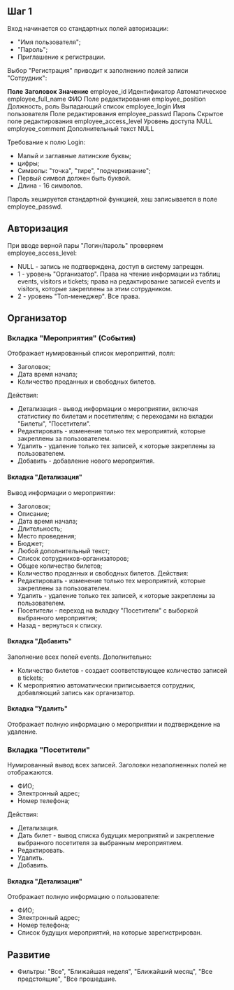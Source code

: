 ﻿## Шаг 1

Вход начинается со стандартных полей авторизации:
* "Имя пользователя";
* "Пароль";
* Приглашение к регистрации.

Выбор "Регистрация" приводит к заполнению полей записи "Сотрудник":

  **Поле**               **Заголовок**         **Значение**
employee_id            Идентификатор         Автоматическое
employee_full_name     ФИО                   Поле редактирования
employee_position      Должность, роль       Выпадающий список
employee_login         Имя пользователя      Поле редактирования
employee_passwd        Пароль                Скрытое поле редактирования
employee_access_level  Уровень доступа       NULL
employee_comment       Дополнительный текст  NULL

Требование к полю Login:
* Малый и заглавные латинские буквы;
* цифры;
* Символы: "точка", "тире", "подчеркивание";
* Первый символ должен быть буквой.
* Длина - 16 символов.

Пароль хешируется стандартной функцией, хеш записывается в поле employee_passwd.

## Авторизация

При вводе верной пары "Логин/пароль" проверяем employee_access_level:
* NULL - запись не подтверждена, доступ в систему запрещен.
* 1 - уровень "Организатор". Права на чтение информации из таблиц events, visitors и tickets; права на редактирование записей events и visitors, которые закреплены за этим сотрудником.
* 2 - уровень "Топ-менеджер". Все права.

## Организатор

### Вкладка "Мероприятия" (События)

Отображает нумированный список мероприятий, поля:
* Заголовок;
* Дата время начала;
* Количество проданных и свободных билетов.

Действия:
* Детализация - вывод информации о мероприятии, включая статистику по билетам и посетителям; с переходами на вкладки "Билеты", "Посетители".
* Редактировать - изменение только тех мероприятий, которые закреплены за пользователем.
* Удалить - удаление только тех записей, к которые закреплены за пользователем.
* Добавить - добавление нового мероприятия.

#### Вкладка "Детализация"

Вывод информации о мероприятии:
* Заголовок;
* Описание;
* Дата время начала;
* Длительность;
* Место проведения;
* Бюджет;
* Любой дополнительный текст;
* Список сотрудников-организаторов;
* Общее количество билетов;
* Количество проданных и свободных билетов.
Действия:
* Редактировать - изменение только тех мероприятий, которые закреплены за пользователем.
* Удалить - удаление только тех записей, к которые закреплены за пользователем.
* Посетители - переход на вкладку "Посетители" с выборкой выбранного мероприятия;
* Назад - вернуться к списку.

#### Вкладка "Добавить"

Заполнение всех полей events. Дополнительно:
* Количество билетов - создает соответствующее количество записей в tickets;
* К мероприятию автоматически приписывается сотрудник, добавляющий запись как организатор.

#### Вкладка "Удалить"

Отображает полную информацию о мероприятии и подтверждение на удаление.

### Вкладка "Посетители"

Нумированный вывод всех записей. Заголовки незаполненных полей не отображаются.
* ФИО;
* Электронный адрес;
* Номер телефона;

Действия:
* Детализация.
* Дать билет - вывод списка будущих мероприятий и закрепление выбранного посетителя за выбранным мероприятием.
* Редактировать.
* Удалить.
* Добавить.

#### Вкладка "Детализация"

Отображает полную информацию о пользователе:
* ФИО;
* Электронный адрес;
* Номер телефона;
* Список будущих мероприятий, на которые зарегистрирован.

## Развитие

* Фильтры: "Все", "Ближайшая неделя", "Ближайший месяц", "Все предстоящие", "Все прошедшие.
